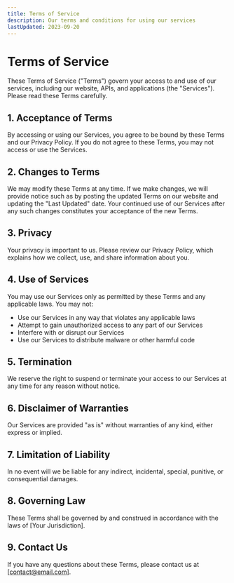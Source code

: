 ```yaml
---
title: Terms of Service
description: Our terms and conditions for using our services
lastUpdated: 2023-09-20
---
```


# Terms of Service

These Terms of Service ("Terms") govern your access to and use of our services, including our website, APIs, and applications (the "Services"). Please read these Terms carefully.

## 1. Acceptance of Terms

By accessing or using our Services, you agree to be bound by these Terms and our Privacy Policy. If you do not agree to these Terms, you may not access or use the Services.

## 2. Changes to Terms

We may modify these Terms at any time. If we make changes, we will provide notice such as by posting the updated Terms on our website and updating the "Last Updated" date. Your continued use of our Services after any such changes constitutes your acceptance of the new Terms.

## 3. Privacy

Your privacy is important to us. Please review our Privacy Policy, which explains how we collect, use, and share information about you.

## 4. Use of Services

You may use our Services only as permitted by these Terms and any applicable laws. You may not:

- Use our Services in any way that violates any applicable laws
- Attempt to gain unauthorized access to any part of our Services
- Interfere with or disrupt our Services
- Use our Services to distribute malware or other harmful code

## 5. Termination

We reserve the right to suspend or terminate your access to our Services at any time for any reason without notice.

## 6. Disclaimer of Warranties

Our Services are provided "as is" without warranties of any kind, either express or implied.

## 7. Limitation of Liability

In no event will we be liable for any indirect, incidental, special, punitive, or consequential damages.

## 8. Governing Law

These Terms shall be governed by and construed in accordance with the laws of [Your Jurisdiction].

## 9. Contact Us

If you have any questions about these Terms, please contact us at [contact@email.com].
